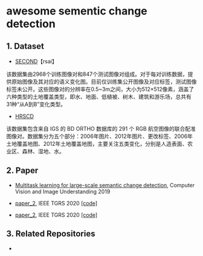 # awesome sementic change detection

## 1. Dataset

- [SECOND](https://pan.baidu.com/s/1-zTu1TJhf3gjBmmPbcvk7A)【rsai】

该数据集由2968个训练图像对和847个测试图像对组成。对于每对训练数据，提供原始图像及其对应的语义变化图。目前仅训练集公开图像及对应标签，测试图像标签未公开。这些图像对的分辨率在0.5~3m之间，大小为512×512像素，涵盖了六种类型的土地覆盖类型，即水、地面、低植被、树木、建筑和游乐场，总共有31种“从A到B”变化类型。

- [HRSCD](https://ieee-dataport.org/open-access/hrscd-high-resolution-semantic-change-detection-dataset#files)

该数据集包含来自 IGS 的 BD ORTHO 数据库的 291 个 RGB 航空图像的联合配准图像对。数据集分为五个部分：2006年图片、2012年图片、更改标签、2006年土地覆盖地图、2012年土地覆盖地图，主要关注五类变化，分别是人造表面、农业区、森林、湿地、水。

## 2. Paper

- [Multitask learning for large-scale semantic change detection](https://www.sciencedirect.com/science/article/pii/S1077314219300992), Computer Vision and Image Understanding 2019

- [paper_2](url), IEEE TGRS 2020 [[code]](url)


- [paper_2](url), IEEE TGRS 2020 [[code]](url)


## 3. Related Repositories
- 

